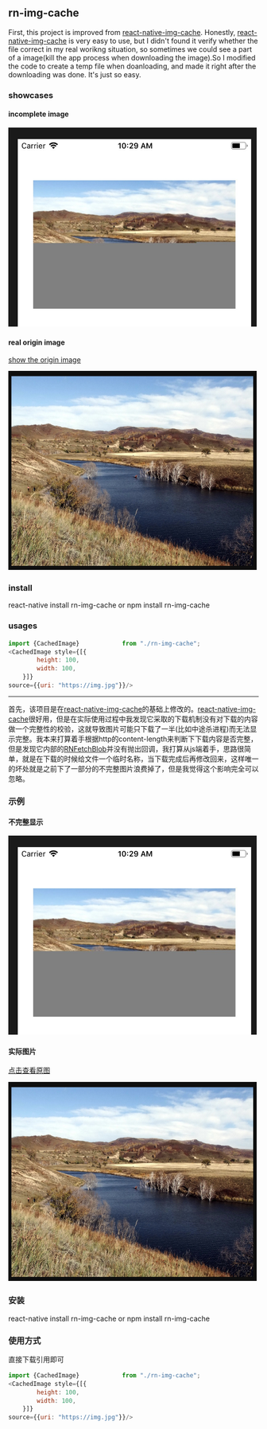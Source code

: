 ## rn-img-cache
First, this project is improved from [react-native-img-cache](https://github.com/wcandillon/react-native-img-cache). Honestly, [react-native-img-cache](https://github.com/wcandillon/react-native-img-cache) is very easy to use, but I didn't found it verify whether the file  correct in my real worikng situation, so sometimes we could see a part of a image(kill the app process when downloading the image).So I modified the code to create a temp file when doanloading, and made it right after the downloading was done. It's just so easy.
### showcases

#### incomplete image

<img width=500 height=400 src="./test/test.png"/>

#### real origin image

[show the origin image](https://img.pconline.com.cn/images/upload/upc/tx/photoblog/1210/01/c1/14222204_14222204_1349049772031.jpg")

<img width=500 height=400 src="./test/img.png"/>

### install

react-native install rn-img-cache
or
npm install rn-img-cache

### usages

```js
import {CachedImage}            from "./rn-img-cache";
<CachedImage style={[{
        height: 100,
        width: 100,
	}]}
source={{uri: "https://img.jpg"}}/>
```

---

首先，该项目是在[react-native-img-cache](https://github.com/wcandillon/react-native-img-cache)的基础上修改的。[react-native-img-cache](https://github.com/wcandillon/react-native-img-cache)很好用，但是在实际使用过程中我发现它采取的下载机制没有对下载的内容做一个完整性的校验，这就导致图片可能只下载了一半(比如中途杀进程)而无法显示完整。我本来打算着手根据http的content-length来判断下下载内容是否完整，但是发现它内部的[RNFetchBlob](https://github.com/joltup/rn-fetch-blob)并没有抛出回调，我打算从js端着手，思路很简单，就是在下载的时候给文件一个临时名称，当下载完成后再修改回来，这样唯一的坏处就是之前下了一部分的不完整图片浪费掉了，但是我觉得这个影响完全可以忽略。
### 示例

#### 不完整显示

<img width=500 height=400 src="./test/test.png"/>

#### 实际图片

[点击查看原图](https://img.pconline.com.cn/images/upload/upc/tx/photoblog/1210/01/c1/14222204_14222204_1349049772031.jpg")

<img width=500 height=400 src="./test/img.png"/>

### 安装

react-native install rn-img-cache
or
npm install rn-img-cache

### 使用方式

直接下载引用即可

```js
import {CachedImage}            from "./rn-img-cache";
<CachedImage style={[{
        height: 100,
        width: 100,
	}]}
source={{uri: "https://img.jpg"}}/>
```
